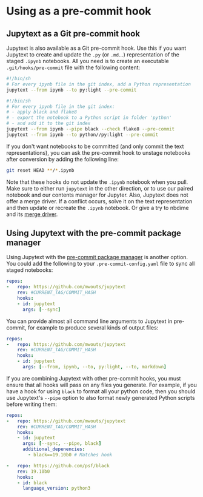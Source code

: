 # Using as a pre-commit hook

## Jupytext as a Git pre-commit hook

Jupytext is also available as a Git pre-commit hook. Use this if you want Jupytext to create and update the `.py` (or `.md`...) representation of the staged `.ipynb` notebooks. All you need is to create an executable `.git/hooks/pre-commit` file with the following content:
```bash
#!/bin/sh
# For every ipynb file in the git index, add a Python representation
jupytext --from ipynb --to py:light --pre-commit
```

```bash
#!/bin/sh
# For every ipynb file in the git index:
# - apply black and flake8
# - export the notebook to a Python script in folder 'python'
# - and add it to the git index
jupytext --from ipynb --pipe black --check flake8 --pre-commit
jupytext --from ipynb --to python//py:light --pre-commit
```

If you don't want notebooks to be committed (and only commit the text representations), you can ask the pre-commit hook to unstage notebooks after conversion by adding the following line:
```bash
git reset HEAD **/*.ipynb
```
Note that these hooks do not update the `.ipynb` notebook when you pull. Make sure to either run `jupytext` in the other direction, or to use our paired notebook and our contents manager for Jupyter. Also, Jupytext does not offer a merge driver. If a conflict occurs, solve it on the text representation and then update or recreate the `.ipynb` notebook. Or give a try to nbdime and its [merge driver](https://nbdime.readthedocs.io/en/stable/vcs.html#merge-driver).

## Using Jupytext with the pre-commit package manager

Using Jupytext with the [pre-commit package manager](https://pre-commit.com/) is another option. You could add the following to your `.pre-commit-config.yaml` file to sync all staged notebooks:

```yaml
repos:
-   repo: https://github.com/mwouts/jupytext
    rev: #CURRENT_TAG/COMMIT_HASH
    hooks:
    - id: jupytext
      args: [--sync]
```

You can provide almost all command line arguments to Jupytext in pre-commit, for example to produce several kinds of output files:

```yaml
repos:
-   repo: https://github.com/mwouts/jupytext
    rev: #CURRENT_TAG/COMMIT_HASH
    hooks:
    - id: jupytext
      args: [--from, ipynb, --to, py:light, --to, markdown]
```

If you are combining Jupytext with other pre-commit hooks, you must ensure that all hooks will pass on any files you generate. For example, if you have a hook for using `black` to format all your python code, then you should use Jupytext's `--pipe` option to also format newly generated Python scripts before writing them:

```yaml
repos:
-   repo: https://github.com/mwouts/jupytext
    rev: #CURRENT_TAG/COMMIT_HASH
    hooks:
    - id: jupytext
      args: [--sync, --pipe, black]
      additional_depenencies: 
        - black==19.10b0 # Matches hook

-   repo: https://github.com/psf/black
    rev: 19.10b0
    hooks:
    - id: black
      language_version: python3
```
